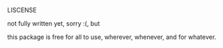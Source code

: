 LISCENSE

not fully written yet, sorry :(, but

this package is free for all to use, wherever, whenever, and for whatever.